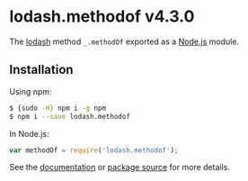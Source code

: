 # lodash.methodof v4.3.0

The [lodash](https://lodash.com/) method `_.methodOf` exported as a [Node.js](https://nodejs.org/) module.

## Installation

Using npm:
```bash
$ {sudo -H} npm i -g npm
$ npm i --save lodash.methodof
```

In Node.js:
```js
var methodOf = require('lodash.methodof');
```

See the [documentation](https://lodash.com/docs#methodOf) or [package source](https://github.com/lodash/lodash/blob/4.3.0-npm-packages/lodash.methodof) for more details.
